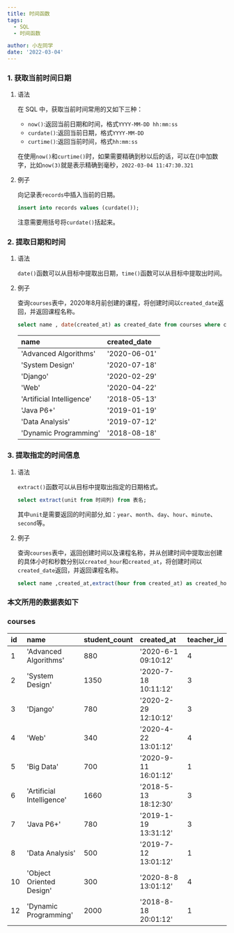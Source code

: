 ```yaml
---
title: 时间函数
tags:
  - SQL
  - 时间函数

author: 小左同学
date: '2022-03-04'
---
```


### 1. 获取当前时间日期

1. 语法

   在 SQL 中，获取当前时间常用的又如下三种：

   - `now()`:返回当前日期和时间，格式`YYYY-MM-DD hh:mm:ss`
   - `curdate()`:返回当前日期，格式`YYYY-MM-DD`
   - `curtime()`:返回当前时间，格式`hh:mm:ss`

   在使用`now()`和`curtime()`时，如果需要精确到秒以后的话，可以在()中加数字，比如`now(3)`就是表示精确到毫秒，`2022-03-04 11:47:30.321`

2. 例子

   向记录表`records`中插入当前的日期。

   ```sql
   insert into records values (curdate());
   ```

   注意需要用括号将`curdate()`括起来。

### 2. 提取日期和时间

1. 语法

   `date()`函数可以从目标中提取出日期，`time()`函数可以从目标中提取出时间。

2. 例子

   查询`courses`表中，2020年8月前创建的课程，将创建时间以`created_date`返回，并返回课程名称。

   ```sql
   select name , date(created_at) as created_date from courses where created_at < '2020-08-01';
   ```

   | name                      | created_date |
   | :------------------------ | :----------- |
   | 'Advanced Algorithms'     | '2020-06-01' |
   | 'System Design'           | '2020-07-18' |
   | 'Django'                  | '2020-02-29' |
   | 'Web'                     | '2020-04-22' |
   | 'Artificial Intelligence' | '2018-05-13' |
   | 'Java P6+'                | '2019-01-19' |
   | 'Data Analysis'           | '2019-07-12' |
   | 'Dynamic Programming'     | '2018-08-18' |


### 3. 提取指定的时间信息
1. 语法

    `extract()`函数可以从目标中提取出指定的日期格式。
    ```sql
    select extract(unit from 时间列) from 表名;
    ```
   其中`unit`是需要返回的时间部分,如：`year`、`month`、`day`、`hour`、`minute`、`second`等。

2. 例子

   查询`courses`表中，返回创建时间以及课程名称，并从创建时间中提取出创建的具体小时和秒数分别以`created_hour`和`created_at`，将创建时间以`created_date`返回，并返回课程名称。

   ```sql
   select name ,created_at,extract(hour from created_at) as created_hour,extract(second from created_at) as created_second from courses;
   ```



### 本文所用的数据表如下

### courses

| id  | name                      | student_count | created_at           | teacher_id |
| :-- | :------------------------ | :------------ | :------------------- | :--------- |
| 1   | 'Advanced Algorithms'     | 880           | '2020-6-1 09:10:12'  | 4          |
| 2   | 'System Design'           | 1350          | '2020-7-18 10:11:12' | 3          |
| 3   | 'Django'                  | 780           | '2020-2-29 12:10:12' | 3          |
| 4   | 'Web'                     | 340           | '2020-4-22 13:01:12' | 4          |
| 5   | 'Big Data'                | 700           | '2020-9-11 16:01:12' | 1          |
| 6   | 'Artificial Intelligence' | 1660          | '2018-5-13 18:12:30' | 3          |
| 7   | 'Java P6+'                | 780           | '2019-1-19 13:31:12' | 3          |
| 8   | 'Data Analysis'           | 500           | '2019-7-12 13:01:12' | 1          |
| 10  | 'Object Oriented Design'  | 300           | '2020-8-8 13:01:12'  | 4          |
| 12  | 'Dynamic Programming'     | 2000          | '2018-8-18 20:01:12' | 1          |
